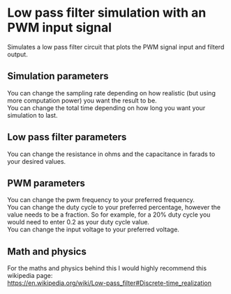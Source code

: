 # Low pass filter simulation with an PWM input signal
Simulates a low pass filter circuit that plots the PWM signal input and filterd output.

## Simulation parameters
You can change the sampling rate depending on how realistic (but using more computation power) you want the result to be.\
You can change the total time depending on how long you want your simulation to last.

## Low pass filter parameters
You can change the resistance in ohms and the capacitance in farads to your desired values.

## PWM parameters
You can change the pwm frequency to your preferred frequency.\
You can change the duty cycle to your preferred percentage, however the value needs to be a fraction. So for example, for a 20% duty cycle you would need to enter 0.2 as your duty cycle value.\
You can change the input voltage to your preferred voltage.

## Math and physics 
For the maths and physics behind this I would highly recommend this wikipedia page:\
https://en.wikipedia.org/wiki/Low-pass_filter#Discrete-time_realization 
